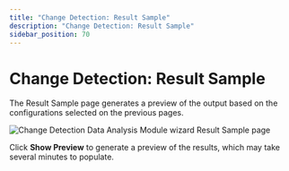 ```yaml
---
title: "Change Detection: Result Sample"
description: "Change Detection: Result Sample"
sidebar_position: 70
---
```


# Change Detection: Result Sample

The Result Sample page generates a preview of the output based on the configurations selected on the
previous pages.

![Change Detection Data Analysis Module wizard Result Sample page](/images/accessanalyzer/11.6/admin/analysis/changedetection/resultsample.webp)

Click **Show Preview** to generate a preview of the results, which may take several minutes to
populate.
